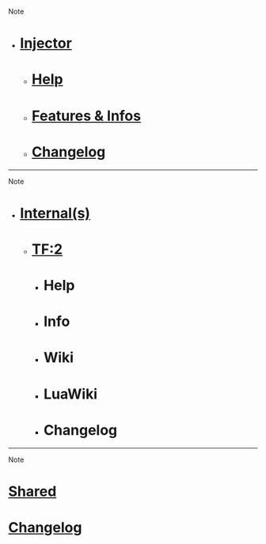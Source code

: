 > [!note]
> - # [Injector](injector/) 
>   - # [Help](injector/help.md)
>   - # [Features & Infos](injector/info.md)
>   - # [Changelog](injector/changelog.md) 





**************
> [!note]
> - # [Internal(s)](internal/)
>   - # [TF:2](internal/tf2/)
>     - # Help
>     - # Info
>     - # Wiki
>     - # LuaWiki
>     - # Changelog




**************
> [!note]
> # [Shared](shared/)
# [Changelog](shared/Changelog.md)
